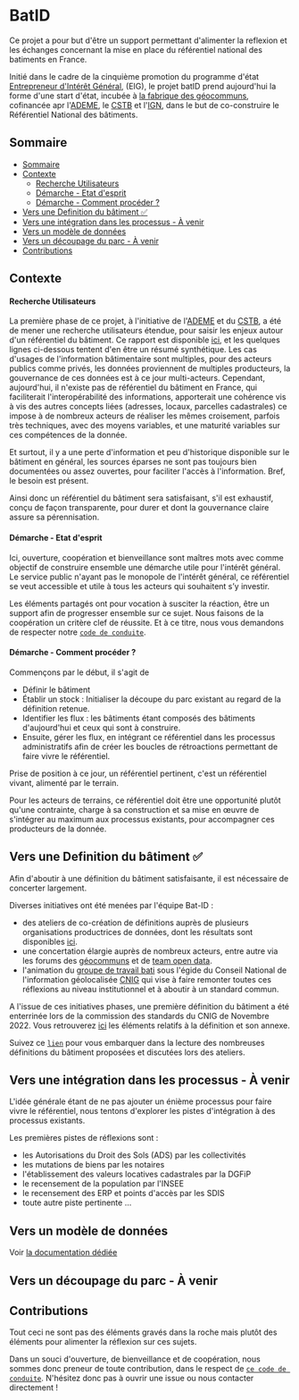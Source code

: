 # BatID

Ce projet a pour but d'être un support permettant d'alimenter la reflexion et les échanges concernant 
la mise en place du référentiel national des batiments en France. 

Initié dans le cadre de la cinquième promotion du programme d'état [Entrepreneur d'Intérêt Général](https://eig.etalab.gouv.fr/defis/batid/), (EIG), le projet batID prend aujourd'hui la forme d'une start d'état, incubée à [la fabrique des géocommuns](https://www.ign.fr/institut/la-fabrique-des-geocommuns-incubateur-de-communs-lign), cofinancée apr l'[ADEME](https://www.ademe.fr/), le [CSTB](http://www.cstb.fr/fr/) et l'[IGN](https://www.ign.fr/institut/la-fabrique-des-geocommuns-incubateur-de-communs-lign), dans le but de co-construire le Référentiel National des bâtiments. 


## Sommaire
* [Sommaire](#sommaire)
* [Contexte](#contexte)
    - [Recherche Utilisateurs](#recherche-utilisateurs)
    - [Démarche - Etat d'esprit](#d-marche---etat-d-esprit)
    - [Démarche - Comment procéder ?](#d-marche---comment-proc-der--)
* [Vers une Definition du bâtiment :white_check_mark:](#vers-une-definition-du-b-timent--white-check-mark-)
* [Vers une intégration dans les processus - À venir](#vers-une-int-gration-dans-les-processus-----venir)
* [Vers un modèle de données](#vers-un-mod-le-de-donn-es)
* [Vers un découpage du parc - À venir](#vers-un-d-coupage-du-parc-----venir)
* [Contributions](#contributions)

## Contexte

#### Recherche Utilisateurs

La première phase de ce projet, à l'initiative de l'[ADEME](https://www.ademe.fr/) et du [CSTB](http://www.cstb.fr/fr/), 
a été de mener une recherche utilisateurs étendue, pour saisir les enjeux autour d'un référentiel du bâtiment. 
Ce rapport est disponible [ici](https://github.com/entrepreneur-interet-general/BatID/blob/99e36173d5143e72426749fb7fd40f438ec56842/docs/Rapport-Phase-1-Bat-ID.pdf), 
et les quelques lignes ci-dessous tentent d'en être un résumé synthétique.
Les cas d'usages de l'information bâtimentaire sont multiples, pour des acteurs publics comme privés, 
les données proviennent de multiples producteurs, la gouvernance de ces données est à ce jour multi-acteurs.
Cependant, aujourd'hui, il n'existe pas de référentiel du bâtiment en France, 
qui faciliterait l'interopérabilité des informations, apporterait une cohérence 
vis à vis des autres concepts liées (adresses, locaux, parcelles cadastrales) ce impose à de 
nombreux acteurs de réaliser les mêmes croisement, parfois très techniques, avec des moyens variables, 
et une maturité variables sur ces compétences de la donnée.

Et surtout, il y a une perte d'information et peu d'historique disponible sur le bâtiment en général, les sources éparses ne sont pas toujours bien documentées ou assez ouvertes, pour faciliter l'accès à l'information. Bref, le besoin est présent.


Ainsi donc un référentiel du bâtiment sera satisfaisant, s'il est exhaustif, conçu de façon transparente, pour durer et dont la gouvernance claire assure sa pérennisation.

#### Démarche - Etat d'esprit

Ici, ouverture, coopération et bienveillance sont maîtres mots avec comme objectif de construire ensemble une démarche utile pour l'intérêt général. Le service public n'ayant pas le monopole de l'intérêt général, ce référentiel se veut accessible et utile à tous les acteurs qui souhaitent s’y investir.

Les éléments partagés ont pour vocation à susciter la réaction, être un support afin de progresser ensemble sur ce sujet. Nous faisons de la coopération un critère clef de réussite. Et à ce titre, nous vous demandons de respecter notre [`code de conduite`](CODE_OF_CONDUCT.md).

#### Démarche - Comment procéder ? 

Commençons par le début, il s'agit de
- Définir le bâtiment 
- Établir un stock : Initialiser la découpe du parc existant au regard de la définition retenue.
- Identifier les flux : les bâtiments étant composés des bâtiments d'aujourd'hui et ceux qui sont à construire.
- Ensuite, gérer les flux, en intégrant ce référentiel dans les processus administratifs afin de créer les boucles de rétroactions permettant de faire vivre le référentiel.

Prise de position à ce jour, un référentiel pertinent, c'est un référentiel vivant, alimenté par le terrain. 

Pour les acteurs de terrains, ce référentiel doit être une opportunité plutôt qu'une contrainte, charge à sa construction et sa mise en œuvre de s'intégrer au maximum aux processus existants, pour accompagner ces producteurs de la donnée.

## Vers une Definition du bâtiment :white_check_mark:

Afin d'aboutir à une définition du bâtiment satisfaisante, il est nécessaire de concerter largement. 

Diverses initiatives ont été menées par l'équipe Bat-ID :
- des ateliers de co-création de définitions auprès de plusieurs organisations productrices de données, dont les résultats sont disponibles [ici](docs/Synthèse-Ateliers-de-Définition-Bat-ID.pdf).
- une concertation élargie auprès de nombreux acteurs, entre autre via les forums des [géocommuns](https://forum.geocommuns.fr/) et de [team open data](https://teamopendata.org/t/identifiant-unique-batiment/2899).
- l'animation du [groupe de travail bati](http://cnig.gouv.fr/gt-bati-a25939.html) sous l'égide du Conseil National de l'information géolocalisée [CNIG](http://cnig.gouv.fr/) qui vise à faire remonter toutes ces réflexions au niveau institutionnel et à aboutir à un standard commun.

A l'issue de ces initiatives phases, une première définition du bâtiment a été enterrinée lors de la commission des standards du CNIG de Novembre 2022. Vous retrouverez [ici](https://github.com/fab-geocommuns/BatID/tree/main/docs/CNIG) les éléments relatifs à la définition et son annexe.

Suivez ce [`lien`](BUILDING_DEFINITIONS.md) pour vous embarquer dans la lecture des nombreuses définitions du bâtiment proposées et discutées lors des ateliers.

## Vers une intégration dans les processus - À venir

L'idée générale étant de ne pas ajouter un énième processus pour faire vivre le référentiel, nous tentons d'explorer les pistes d'intégration à des processus existants. 

Les premières pistes de réflexions sont :
- les Autorisations du Droit des Sols (ADS) par les collectivités
- les mutations de biens par les notaires
- l'établissement des valeurs locatives cadastrales par la DGFiP
- le recensement de la population par l'INSEE
- le recensement des ERP et points d'accès par les SDIS
- toute autre piste pertinente …


## Vers un modèle de données

Voir [la documentation dédiée](DATA_MODEL.md)

## Vers un découpage du parc - À venir

## Contributions

Tout ceci ne sont pas des éléments gravés dans la roche mais plutôt des éléments pour alimenter la réflexion sur ces sujets.

Dans un souci d'ouverture, de bienveillance et de  coopération, nous sommes donc preneur de toute contribution, dans le respect de [`ce code de conduite`](CODE_OF_CONDUCT.md). N'hésitez donc pas à ouvrir une issue ou nous contacter directement !
